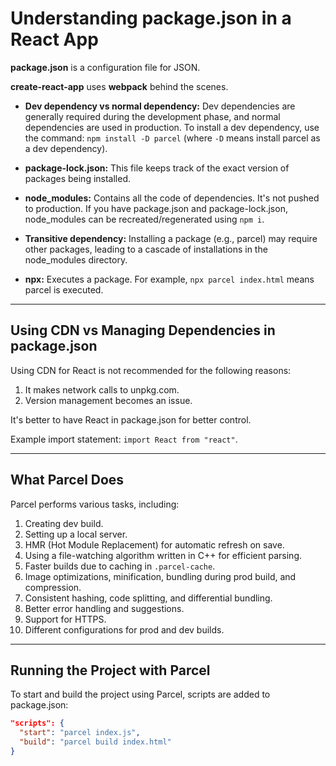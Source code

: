 # Understanding package.json in a React App

**package.json** is a configuration file for JSON.

**create-react-app** uses **webpack** behind the scenes.

- **Dev dependency vs normal dependency:** Dev dependencies are generally required during the development phase, and normal dependencies are used in production. To install a dev dependency, use the command: `npm install -D parcel` (where `-D` means install parcel as a dev dependency).

- **package-lock.json:** This file keeps track of the exact version of packages being installed.

- **node_modules:** Contains all the code of dependencies. It's not pushed to production. If you have package.json and package-lock.json, node_modules can be recreated/regenerated using `npm i`.

- **Transitive dependency:** Installing a package (e.g., parcel) may require other packages, leading to a cascade of installations in the node_modules directory.

- **npx:** Executes a package. For example, `npx parcel index.html` means parcel is executed.

---

## Using CDN vs Managing Dependencies in package.json

Using CDN for React is not recommended for the following reasons:

1. It makes network calls to unpkg.com.
2. Version management becomes an issue.

It's better to have React in package.json for better control.

Example import statement: `import React from "react"`.

---

## What Parcel Does

Parcel performs various tasks, including:

1. Creating dev build.
2. Setting up a local server.
3. HMR (Hot Module Replacement) for automatic refresh on save.
4. Using a file-watching algorithm written in C++ for efficient parsing.
5. Faster builds due to caching in `.parcel-cache`.
6. Image optimizations, minification, bundling during prod build, and compression.
7. Consistent hashing, code splitting, and differential bundling.
8. Better error handling and suggestions.
9. Support for HTTPS.
10. Different configurations for prod and dev builds.

---

## Running the Project with Parcel

To start and build the project using Parcel, scripts are added to package.json:

```json
"scripts": {
  "start": "parcel index.js",
  "build": "parcel build index.html"
}

